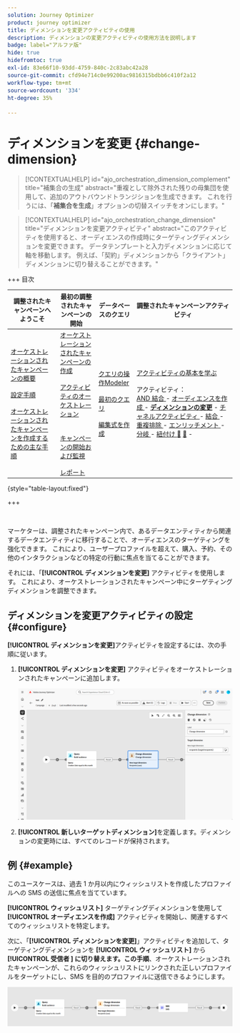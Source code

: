 ```yaml
---
solution: Journey Optimizer
product: journey optimizer
title: ディメンションを変更アクティビティの使用
description: ディメンションの変更アクティビティの使用方法を説明します
badge: label="アルファ版"
hide: true
hidefromtoc: true
exl-id: 83e66f10-93dd-4759-840c-2c83abc42a28
source-git-commit: cfd94e714c0e99200ac9816315bdbb6c410f2a12
workflow-type: tm+mt
source-wordcount: '334'
ht-degree: 35%

---
```


# ディメンションを変更 {#change-dimension}

>[!CONTEXTUALHELP]
>id="ajo_orchestration_dimension_complement"
>title="補集合の生成"
>abstract="重複として除外された残りの母集団を使用して、追加のアウトバウンドトランジションを生成できます。 これを行うには、「**補集合を生成**」オプションの切替スイッチをオンにします。"

>[!CONTEXTUALHELP]
>id="ajo_orchestration_change_dimension"
>title="ディメンションを変更アクティビティ"
>abstract="このアクティビティを使用すると、オーディエンスの作成時にターゲティングディメンションを変更できます。 データテンプレートと入力ディメンションに応じて軸を移動します。 例えば、「契約」ディメンションから「クライアント」ディメンションに切り替えることができます。"

+++ 目次

| 調整されたキャンペーンへようこそ | 最初の調整されたキャンペーンの開始 | データベースのクエリ | 調整されたキャンペーンアクティビティ |
|---|---|---|---|
| [ オーケストレーションされたキャンペーンの概要 ](../gs-orchestrated-campaigns.md)<br/><br/>[ 設定手順 ](../configuration-steps.md)<br/><br/>[ オーケストレーションされたキャンペーンを作成するための主な手順 ](../gs-campaign-creation.md) | [ オーケストレーションされたキャンペーンの作成 ](../create-orchestrated-campaign.md)<br/><br/>[ アクティビティのオーケストレーション ](../orchestrate-activities.md)<br/><br/><br/>[ キャンペーンの開始および監視 ](../start-monitor-campaigns.md)<br/><br/>[ レポート ](../reporting-campaigns.md) | [ クエリの操作Modeler](../orchestrated-rule-builder.md)<br/><br/>[ 最初のクエリ ](../build-query.md)<br/><br/>[ 編集式を作成 ](../edit-expressions.md) | [ アクティビティの基本を学ぶ ](about-activities.md)<br/><br/> アクティビティ：<br/>[AND 結合 ](and-join.md) - [ オーディエンスを作成 ](build-audience.md) - **[ディメンションの変更](change-dimension.md)** - [ チャネルアクティビティ ](channels.md) - [ 結合 ](combine.md) - [ 重複排除 ](deduplication.md) - [ エンリッチメント ](enrichment.md) - [ 分岐 ](fork.md) - [ 紐付け ](reconciliation.md) [&#128279;](split.md) [&#128279;](wait.md) - |

{style="table-layout:fixed"}

+++

<br/>

マーケターは、調整されたキャンペーン内で、あるデータエンティティから関連するデータエンティティに移行することで、オーディエンスのターゲティングを強化できます。 これにより、ユーザープロファイルを超えて、購入、予約、その他のインタラクションなどの特定の行動に焦点を当てることができます。

それには、「**[!UICONTROL ディメンションを変更]** アクティビティを使用します。 これにより、オーケストレーションされたキャンペーン中にターゲティングディメンションを調整できます。

<!--
>[!IMPORTANT]
>
>Please note that the **[!UICONTROL Change Dimension]** and **[!UICONTROL Change Data source]** activities should not be added in one row. If you need to use both activities consecutively, make sure you include an **[!UICONTROL Enrichement]** activity in between them. This ensures proper execution and prevents potential conflicts or errors.-->

## ディメンションを変更アクティビティの設定 {#configure}

**[!UICONTROL ディメンションを変更]**&#x200B;アクティビティを設定するには、次の手順に従います。

1. **[!UICONTROL ディメンションを変更]** アクティビティをオーケストレーションされたキャンペーンに追加します。

   ![](../assets/orchestrated-change-dimension.png)

1. **[!UICONTROL 新しいターゲットディメンション]**&#x200B;を定義します。ディメンションの変更時には、すべてのレコードが保持されます。


## 例 {#example}

このユースケースは、過去 1 か月以内にウィッシュリストを作成したプロファイルへの SMS の送信に焦点を当てています。

**[!UICONTROL ウィッシュリスト]** ターゲティングディメンションを使用して **[!UICONTROL オーディエンスを作成]** アクティビティを開始し、関連するすべてのウィッシュリストを特定します。

次に、「**[!UICONTROL ディメンションを変更]**」アクティビティを追加して、ターゲティングディメンションを **[!UICONTROL ウィッシュリスト]** から **[!UICONTROL 受信者 &#x200B;] に切り替えます。この手順**、オーケストレーションされたキャンペーンが、これらのウィッシュリストにリンクされた正しいプロファイルをターゲットにし、SMS を目的のプロファイルに送信できるようにします。

![](../assets/orchestrated-change-dimension-example.png)
